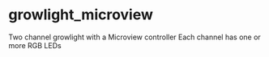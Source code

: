 # growlight_microview
Two channel growlight with a Microview controller
Each channel has one or more RGB LEDs
